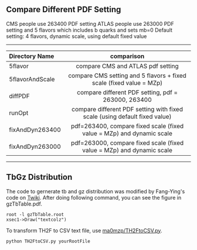 ## Compare Different PDF Setting
CMS people use 263400 PDF setting
ATLAS people use 263000 PDF setting and 5 flavors which includes b quarks and sets mb=0
Default setting: 4 flavors, dynamic scale, using default fixed value

---

| Directory  Name |                              comparison                                    |
| :-------------- | :------------------------------------------------------------------------: |
|     5flavor     |                   compare CMS and ATLAS pdf setting                        |
| 5flavorAndScale |     compare CMS setting and 5 flavors + fixed scale (fixed value = MZp)    |
|     diffPDF     |           compare different PDF setting, pdf = 263000, 263400              |
|      runOpt     | compare different PDF setting with fixed scale (using default fixed value) |
| fixAndDyn263400 |   pdf=263400, compare fixed scale (fixed value = MZp) and dynamic scale    |
| fixAndDyn263000 |   pdf=263000, compare fixed scale (fixed value = MZp) and dynamic scale    |

---
## TbGz Distribution
The code to gernerate tb and gz distribution was modified by Fang-Ying's code on [Twiki](https://twiki.cern.ch/twiki/bin/viewauth/CMS/InstructionOfGettingCrossSection).
After doing following command, you can see the figure in gzTbTable.pdf.
```
root -l gzTbTable.root
xsec1->Draw("textcolz")
```
To transform TH2F to CSV text file, use [ma0mzp/TH2FtoCSV.py](ma0mzp/TH2FtoCSV.py).
```python
python TH2FtoCSV.py yourRootFile
```
